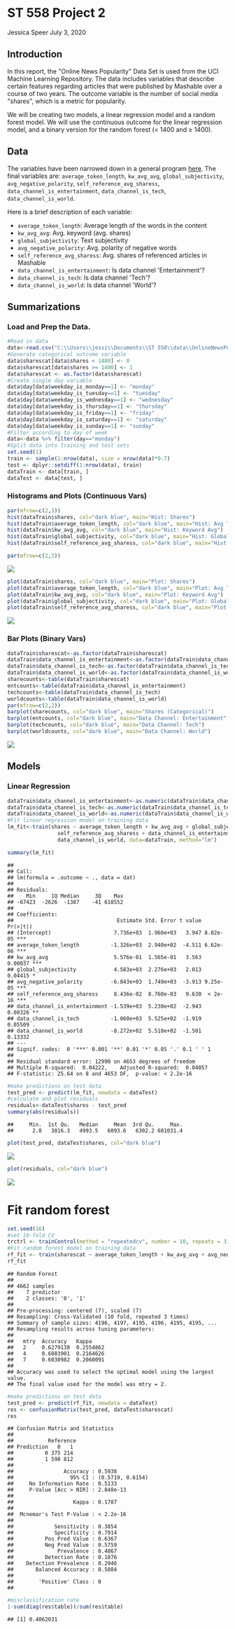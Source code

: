 ST 558 Project 2
================
Jessica Speer
July 3, 2020

Introduction
------------

In this report, the "Online News Popularity" Data Set is used from the UCI Machine Learning Repository. The data includes variables that describe certain features regarding articles that were published by Mashable over a course of two years. The outcome variable is the number of social media "shares", which is a metric for popularity.

We will be creating two models, a linear regression model and a random forest model. We will use the continuous outcome for the linear regression model, and a binary version for the random forest (&lt; 1400 and ≥ 1400).

Data
----

The variables have been narrowed down in a general program [here](st558proj2.md). The final variables are: `average_token_length`, `kw_avg_avg`, `global_subjectivity`, `avg_negative_polarity`, `self_reference_avg_sharess`, `data_channel_is_entertainment`, `data_channel_is_tech`, `data_channel_is_world`.

Here is a brief description of each variable:

-   `average_token_length`: Average length of the words in the content
-   `kw_avg_avg`: Avg. keyword (avg. shares)
-   `global_subjectivity`: Text subjectivity
-   `avg_negative_polarity`: Avg. polarity of negative words
-   `self_reference_avg_sharess`: Avg. shares of referenced articles in Mashable
-   `data_channel_is_entertainment`: Is data channel 'Entertainment'?
-   `data_channel_is_tech`: Is data channel 'Tech'?
-   `data_channel_is_world`: Is data channel 'World'?

Summarizations
--------------

### Load and Prep the Data.

``` r
#Read in data
data<-read.csv("C:\\Users\\jessi\\Documents\\ST 558\\data\\OnlineNewsPopularity.csv", header=T)
#Generate categorical outcome variable
data$sharescat[data$shares < 1400] <- 0
data$sharescat[data$shares >= 1400] <- 1
data$sharescat <- as.factor(data$sharescat)
#Create single day variable
data$day[data$weekday_is_monday==1] <- "monday"
data$day[data$weekday_is_tuesday==1] <- "tuesday"
data$day[data$weekday_is_wednesday==1] <- "wednesday"
data$day[data$weekday_is_thursday==1] <- "thursday"
data$day[data$weekday_is_friday==1] <- "friday"
data$day[data$weekday_is_saturday==1] <- "saturday"
data$day[data$weekday_is_sunday==1] <- "sunday"
#Filter according to day of week
data<-data %>% filter(day=="monday")
#Split data into training and test sets
set.seed(1)
train <- sample(1:nrow(data), size = nrow(data)*0.7)
test <- dplyr::setdiff(1:nrow(data), train)
dataTrain <- data[train, ]
dataTest <- data[test, ]
```

### Histograms and Plots (Continuous Vars)

``` r
par(mfrow=c(2,3))
hist(dataTrain$shares, col="dark blue", main="Hist: Shares")
hist(dataTrain$average_token_length, col="dark blue", main="Hist: Avg Token Length")
hist(dataTrain$kw_avg_avg, col="dark blue", main="Hist: Keyword Avg")
hist(dataTrain$global_subjectivity, col="dark blue", main="Hist: Global Subj.")
hist(dataTrain$self_reference_avg_sharess, col="dark blue", main="Hist: Self Ref.")

par(mfrow=c(2,3))
```

![](wednesday_files/figure-markdown_github/unnamed-chunk-2-1.png)

``` r
plot(dataTrain$shares, col="dark blue", main="Plot: Shares")
plot(dataTrain$average_token_length, col="dark blue", main="Plot: Avg Token Length")
plot(dataTrain$kw_avg_avg, col="dark blue", main="Plot: Keyword Avg")
plot(dataTrain$global_subjectivity, col="dark blue", main="Plot: Global Subj.")
plot(dataTrain$self_reference_avg_sharess, col="dark blue", main="Plot:Self Ref")
```

![](wednesday_files/figure-markdown_github/unnamed-chunk-2-2.png)

### Bar Plots (Binary Vars)

``` r
dataTrain$sharescat<-as.factor(dataTrain$sharescat)
dataTrain$data_channel_is_entertainment<-as.factor(dataTrain$data_channel_is_entertainment)
dataTrain$data_channel_is_tech<-as.factor(dataTrain$data_channel_is_tech)
dataTrain$data_channel_is_world<-as.factor(dataTrain$data_channel_is_world)
sharecounts<-table(dataTrain$sharescat)
entcounts<-table(dataTrain$data_channel_is_entertainment)
techcounts<-table(dataTrain$data_channel_is_tech)
worldcounts<-table(dataTrain$data_channel_is_world)
par(mfrow=c(2,2))
barplot(sharecounts, col="dark blue", main="Shares (Categorical)")
barplot(entcounts, col="dark blue", main="Data Channel: Entertainment")
barplot(techcounts, col="dark blue", main="Data Channel: Tech")
barplot(worldcounts, col="dark blue", main="Data Channel: World")
```

![](wednesday_files/figure-markdown_github/unnamed-chunk-3-1.png)

Models
------

### Linear Regression

``` r
dataTrain$data_channel_is_entertainment<-as.numeric(dataTrain$data_channel_is_entertainment)
dataTrain$data_channel_is_tech<-as.numeric(dataTrain$data_channel_is_tech)
dataTrain$data_channel_is_world<-as.numeric(dataTrain$data_channel_is_world)
#Fit linear regression model on training data
lm_fit<-train(shares ~ average_token_length + kw_avg_avg + global_subjectivity + avg_negative_polarity +
                self_reference_avg_sharess + data_channel_is_entertainment + data_channel_is_tech +
                data_channel_is_world, data=dataTrain, method="lm")

summary(lm_fit)
```

    ## 
    ## Call:
    ## lm(formula = .outcome ~ ., data = dat)
    ## 
    ## Residuals:
    ##    Min     1Q Median     3Q    Max 
    ## -67423  -2626  -1387    -41 618552 
    ## 
    ## Coefficients:
    ##                                 Estimate Std. Error t value Pr(>|t|)    
    ## (Intercept)                    7.736e+03  1.960e+03   3.947 8.02e-05 ***
    ## average_token_length          -1.326e+03  2.940e+02  -4.511 6.62e-06 ***
    ## kw_avg_avg                     5.576e-01  1.565e-01   3.563  0.00037 ***
    ## global_subjectivity            4.583e+03  2.276e+03   2.013  0.04415 *  
    ## avg_negative_polarity         -6.843e+03  1.749e+03  -3.913 9.25e-05 ***
    ## self_reference_avg_sharess     8.436e-02  8.760e-03   9.630  < 2e-16 ***
    ## data_channel_is_entertainment -1.539e+03  5.230e+02  -2.943  0.00326 ** 
    ## data_channel_is_tech          -1.060e+03  5.525e+02  -1.919  0.05509 .  
    ## data_channel_is_world         -8.272e+02  5.510e+02  -1.501  0.13332    
    ## ---
    ## Signif. codes:  0 '***' 0.001 '**' 0.01 '*' 0.05 '.' 0.1 ' ' 1
    ## 
    ## Residual standard error: 12990 on 4653 degrees of freedom
    ## Multiple R-squared:  0.04222,    Adjusted R-squared:  0.04057 
    ## F-statistic: 25.64 on 8 and 4653 DF,  p-value: < 2.2e-16

``` r
#make predictions on test data
test_pred <- predict(lm_fit, newdata = dataTest)
#calculate and plot residuals
residuals<-dataTest$shares - test_pred
summary(abs(residuals))
```

    ##     Min.  1st Qu.   Median     Mean  3rd Qu.     Max. 
    ##      2.8   3816.3   4993.5   6093.6   6302.2 681031.4

``` r
plot(test_pred, dataTest$shares, col="dark blue")
```

![](wednesday_files/figure-markdown_github/unnamed-chunk-4-1.png)

``` r
plot(residuals, col="dark blue")
```

![](wednesday_files/figure-markdown_github/unnamed-chunk-4-2.png)

Fit random forest
=================

``` r
set.seed(16)
#set 10-fold CV
trctrl <- trainControl(method = "repeatedcv", number = 10, repeats = 3)
#Fit random forest model on training data
rf_fit <- train(sharescat ~ average_token_length + kw_avg_avg + avg_negative_polarity + self_reference_avg_sharess + data_channel_is_entertainment + data_channel_is_tech + data_channel_is_world, data = dataTrain, method = "rf", trControl=trctrl, preProcess = c("center", "scale"))
rf_fit
```

    ## Random Forest 
    ## 
    ## 4662 samples
    ##    7 predictor
    ##    2 classes: '0', '1' 
    ## 
    ## Pre-processing: centered (7), scaled (7) 
    ## Resampling: Cross-Validated (10 fold, repeated 3 times) 
    ## Summary of sample sizes: 4196, 4197, 4195, 4196, 4195, 4195, ... 
    ## Resampling results across tuning parameters:
    ## 
    ##   mtry  Accuracy   Kappa    
    ##   2     0.6279138  0.2554862
    ##   4     0.6083901  0.2164626
    ##   7     0.6030982  0.2060091
    ## 
    ## Accuracy was used to select the optimal model using the largest value.
    ## The final value used for the model was mtry = 2.

``` r
#make predictions on test data
test_pred <- predict(rf_fit, newdata = dataTest)
res <- confusionMatrix(test_pred, dataTest$sharescat)
res
```

    ## Confusion Matrix and Statistics
    ## 
    ##           Reference
    ## Prediction   0   1
    ##          0 375 214
    ##          1 598 812
    ##                                           
    ##                Accuracy : 0.5938          
    ##                  95% CI : (0.5719, 0.6154)
    ##     No Information Rate : 0.5133          
    ##     P-Value [Acc > NIR] : 2.848e-13       
    ##                                           
    ##                   Kappa : 0.1787          
    ##                                           
    ##  Mcnemar's Test P-Value : < 2.2e-16       
    ##                                           
    ##             Sensitivity : 0.3854          
    ##             Specificity : 0.7914          
    ##          Pos Pred Value : 0.6367          
    ##          Neg Pred Value : 0.5759          
    ##              Prevalence : 0.4867          
    ##          Detection Rate : 0.1876          
    ##    Detection Prevalence : 0.2946          
    ##       Balanced Accuracy : 0.5884          
    ##                                           
    ##        'Positive' Class : 0               
    ## 

``` r
#misclassification rate
1-sum(diag(res$table))/sum(res$table)
```

    ## [1] 0.4062031
